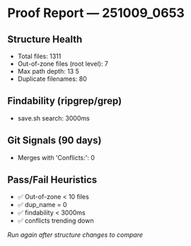 # Proof Report — 251009_0653

## Structure Health
- Total files: 1311
- Out-of-zone files (root level): 7
- Max path depth: 13
5
- Duplicate filenames: 80

## Findability (ripgrep/grep)
- save.sh search: 3000ms

## Git Signals (90 days)
- Merges with 'Conflicts:': 0

## Pass/Fail Heuristics
- ✅ Out-of-zone < 10 files
- ✅ dup_name = 0
- ✅ findability < 3000ms
- ✅ conflicts trending down

_Run again after structure changes to compare_
